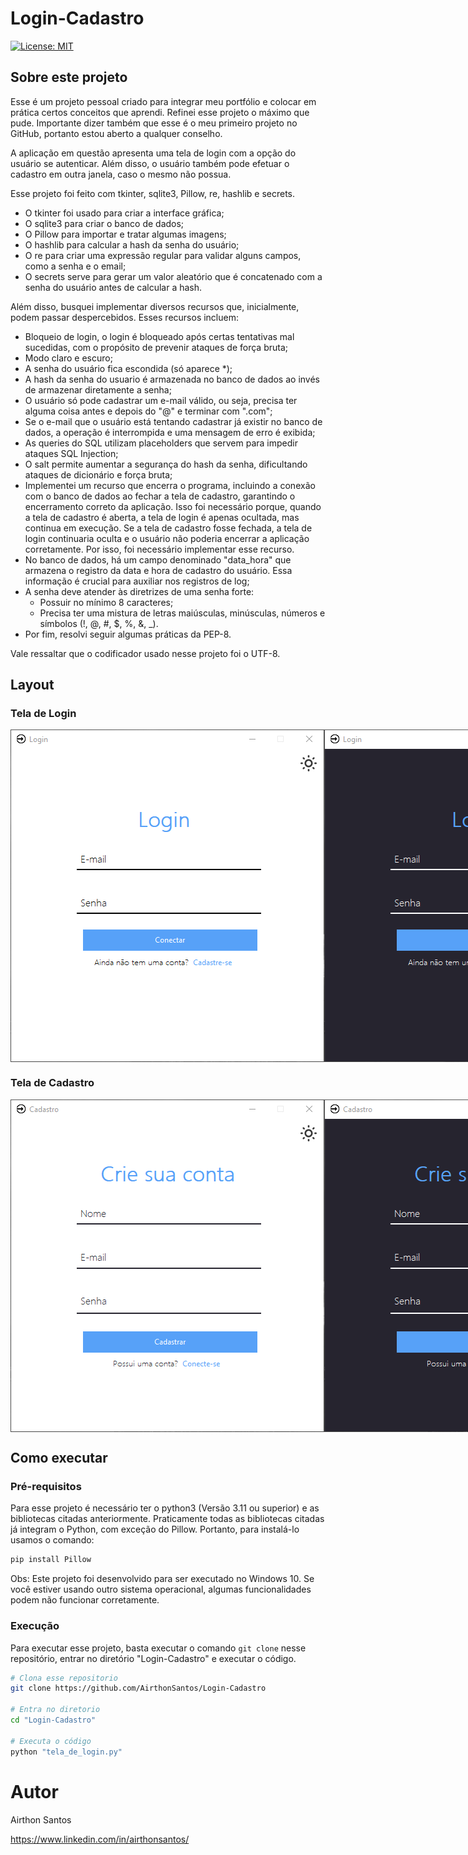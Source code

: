 # Login-Cadastro

[![License: MIT](https://img.shields.io/badge/License-MIT-green?style=flat-square)](https://github.com/AirthonSantos/Login-Cadastro/blob/master/LICENSE)

## Sobre este projeto

Esse é um projeto pessoal criado para integrar meu portfólio e colocar em prática certos conceitos que aprendi. Refinei esse projeto o máximo que pude. Importante dizer também que esse é o meu primeiro projeto no GitHub, portanto estou aberto a qualquer conselho.

A aplicação em questão apresenta uma tela de login com a opção do usuário se autenticar. Além disso, o usuário também pode efetuar o cadastro em outra janela, caso o mesmo não possua.

Esse projeto foi feito com tkinter, sqlite3, Pillow, re, hashlib e secrets.

- O tkinter foi usado para criar a interface gráfica;
- O sqlite3 para criar o banco de dados;
- O Pillow para importar e tratar algumas imagens;
- O hashlib para calcular a hash da senha do usuário;
- O re para criar uma expressão regular para validar alguns campos, como a senha e o email;
- O secrets serve para gerar um valor aleatório que é concatenado com a senha do usuário antes de calcular a hash.

Além disso, busquei implementar diversos recursos que, inicialmente, podem passar despercebidos. Esses recursos incluem:

- Bloqueio de login, o login é bloqueado após certas tentativas mal sucedidas, com o propósito de prevenir ataques de força bruta;
- Modo claro e escuro;
- A senha do usuário fica escondida (só aparece \*);
- A hash da senha do usuario é armazenada no banco de dados ao invés de armazenar diretamente a senha;
- O usuário só pode cadastrar um e-mail válido, ou seja, precisa ter alguma coisa antes e depois do "@" e terminar com ".com";
- Se o e-mail que o usuário está tentando cadastrar já existir no banco de dados, a operação é interrompida e uma mensagem de erro é exibida;
- As queries do SQL utilizam placeholders que servem para impedir ataques SQL Injection;
- O salt permite aumentar a segurança do hash da senha, dificultando ataques de dicionário e força bruta;
- Implementei um recurso que encerra o programa, incluindo a conexão com o banco de dados ao fechar a tela de cadastro, garantindo o encerramento correto da aplicação. Isso foi necessário porque, quando a tela de cadastro é aberta, a tela de login é apenas ocultada, mas continua em execução. Se a tela de cadastro fosse fechada, a tela de login continuaria oculta e o usuário não poderia encerrar a aplicação corretamente. Por isso, foi necessário implementar esse recurso.
- No banco de dados, há um campo denominado "data_hora" que armazena o registro da data e hora de cadastro do usuário. Essa informação é crucial para auxiliar nos registros de log;
- A senha deve atender às diretrizes de uma senha forte:
    - Possuir no mínimo 8 caracteres;
    - Precisa ter uma mistura de letras maiúsculas, minúsculas, números e símbolos (!, @, #, $, %, &, \_).
- Por fim, resolvi seguir algumas práticas da PEP-8.

Vale ressaltar que o codificador usado nesse projeto foi o UTF-8.

## Layout

### Tela de Login

<div style="display: flex;">
    <img src="./Imagens_README/telalogin1.png" style="flex: 1;">
    <img src="./Imagens_README/telalogin2.png" style="flex: 1;">
</div>

### Tela de Cadastro

<div style="display: flex;">
    <img src="./Imagens_README/telacadastro1.png" style="flex: 1;">
    <img src="./Imagens_README/telacadastro2.png" style="flex: 1;">
</div>

## Como executar

### Pré-requisitos

Para esse projeto é necessário ter o python3 (Versão 3.11 ou superior) e as bibliotecas citadas anteriormente. Praticamente todas as bibliotecas citadas já integram o Python, com exceção do Pillow. Portanto, para instalá-lo usamos o comando:

```bash
pip install Pillow
```

Obs: Este projeto foi desenvolvido para ser executado no Windows 10. Se você estiver usando outro sistema operacional, algumas funcionalidades podem não funcionar corretamente.

### Execução

Para executar esse projeto, basta executar o comando `git clone` nesse repositório, entrar no diretório "Login-Cadastro" e executar o código.

```bash
# Clona esse repositorio
git clone https://github.com/AirthonSantos/Login-Cadastro

# Entra no diretorio
cd "Login-Cadastro"

# Executa o código
python "tela_de_login.py"
```

# Autor

Airthon Santos

https://www.linkedin.com/in/airthonsantos/
